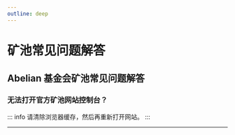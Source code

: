 ```yaml
---
outline: deep
---
```


# 矿池常见问题解答

## Abelian 基金会矿池常见问题解答

### <Badge type="warning" text="QUESTION" /> 无法打开官方矿池网站控制台？

::: info <Badge type="tip" text="ANSWER" />
请清除浏览器缓存，然后再重新打开网站。
:::

---